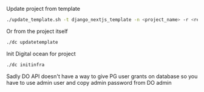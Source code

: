 Update project from template
```bash
./update_template.sh -t django_nextjs_template -n <project_name> -r <result_dir> -d <project_domain>
```
Or from the project itself
```bash
./dc updatetemplate
```

Init Digital ocean for project
```bash
./dc initinfra
```
Sadly DO API doesn't have a way to give PG user grants on database so you have to use admin user and copy admin password from DO admin
